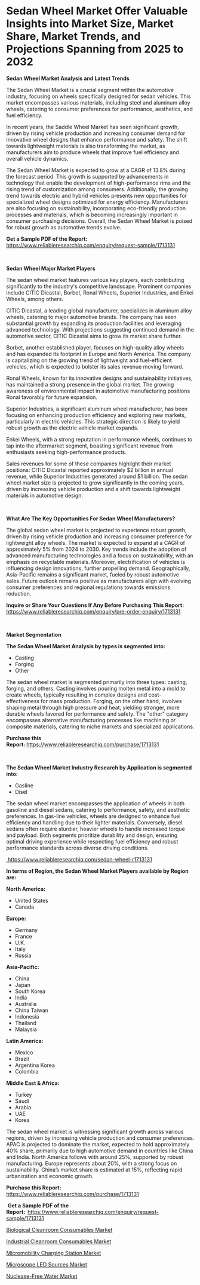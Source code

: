 <p><h1>Sedan Wheel Market Offer Valuable Insights into Market Size, Market Share, Market Trends, and Projections Spanning from 2025 to 2032</h1></p><p><strong>Sedan Wheel Market Analysis and Latest Trends</strong></p>
<p><p>The Sedan Wheel Market is a crucial segment within the automotive industry, focusing on wheels specifically designed for sedan vehicles. This market encompasses various materials, including steel and aluminum alloy wheels, catering to consumer preferences for performance, aesthetics, and fuel efficiency. </p><p>In recent years, the Saddle Wheel Market has seen significant growth, driven by rising vehicle production and increasing consumer demand for innovative wheel designs that enhance performance and safety. The shift towards lightweight materials is also transforming the market, as manufacturers aim to produce wheels that improve fuel efficiency and overall vehicle dynamics.</p><p>The Sedan Wheel Market is expected to grow at a CAGR of 13.8% during the forecast period. This growth is supported by advancements in technology that enable the development of high-performance rims and the rising trend of customization among consumers. Additionally, the growing trend towards electric and hybrid vehicles presents new opportunities for specialized wheel designs optimized for energy efficiency. Manufacturers are also focusing on sustainability, incorporating eco-friendly production processes and materials, which is becoming increasingly important in consumer purchasing decisions. Overall, the Sedan Wheel Market is poised for robust growth as automotive trends evolve.</p></p>
<p><strong>Get a Sample PDF of the Report:&nbsp;</strong> <a href="https://www.reliableresearchiq.com/enquiry/request-sample/1713131?utm_campaign=1896&utm_medium=2&utm_source=Github&utm_content=ia&utm_term=11012025&utm_id=sedan-wheel">https://www.reliableresearchiq.com/enquiry/request-sample/1713131</a></p>
<p>&nbsp;</p>
<p><strong>Sedan Wheel Major Market Players</strong></p>
<p><p>The sedan wheel market features various key players, each contributing significantly to the industry's competitive landscape. Prominent companies include CITIC Dicastal, Borbet, Ronal Wheels, Superior Industries, and Enkei Wheels, among others.</p><p>CITIC Dicastal, a leading global manufacturer, specializes in aluminum alloy wheels, catering to major automotive brands. The company has seen substantial growth by expanding its production facilities and leveraging advanced technology. With projections suggesting continued demand in the automotive sector, CITIC Dicastal aims to grow its market share further.</p><p>Borbet, another established player, focuses on high-quality alloy wheels and has expanded its footprint in Europe and North America. The company is capitalizing on the growing trend of lightweight and fuel-efficient vehicles, which is expected to bolster its sales revenue moving forward.</p><p>Ronal Wheels, known for its innovative designs and sustainability initiatives, has maintained a strong presence in the global market. The growing awareness of environmental impact in automotive manufacturing positions Ronal favorably for future expansion.</p><p>Superior Industries, a significant aluminum wheel manufacturer, has been focusing on enhancing production efficiency and exploring new markets, particularly in electric vehicles. This strategic direction is likely to yield robust growth as the electric vehicle market expands.</p><p>Enkei Wheels, with a strong reputation in performance wheels, continues to tap into the aftermarket segment, boasting significant revenue from enthusiasts seeking high-performance products.</p><p>Sales revenues for some of these companies highlight their market positions: CITIC Dicastal reported approximately $2 billion in annual revenue, while Superior Industries generated around $1 billion. The sedan wheel market size is projected to grow significantly in the coming years, driven by increasing vehicle production and a shift towards lightweight materials in automotive design.</p></p>
<p>&nbsp;</p>
<p><strong>What Are The Key Opportunities For Sedan Wheel Manufacturers?</strong></p>
<p><p>The global sedan wheel market is projected to experience robust growth, driven by rising vehicle production and increasing consumer preference for lightweight alloy wheels. The market is expected to expand at a CAGR of approximately 5% from 2024 to 2030. Key trends include the adoption of advanced manufacturing technologies and a focus on sustainability, with an emphasis on recyclable materials. Moreover, electrification of vehicles is influencing design innovations, further propelling demand. Geographically, Asia-Pacific remains a significant market, fueled by robust automotive sales. Future outlook remains positive as manufacturers align with evolving consumer preferences and regional regulations towards emissions reduction.</p></p>
<p><strong>Inquire or Share Your Questions If Any Before Purchasing This Report:</strong> <a href="https://www.reliableresearchiq.com/enquiry/pre-order-enquiry/1713131?utm_campaign=1896&utm_medium=2&utm_source=Github&utm_content=ia&utm_term=11012025&utm_id=sedan-wheel">https://www.reliableresearchiq.com/enquiry/pre-order-enquiry/1713131</a></p>
<p>&nbsp;</p>
<p><strong>Market Segmentation</strong></p>
<p><strong>The Sedan Wheel Market Analysis by types is segmented into:</strong></p>
<p><ul><li>Casting</li><li>Forging</li><li>Other</li></ul></p>
<p><p>The sedan wheel market is segmented primarily into three types: casting, forging, and others. Casting involves pouring molten metal into a mold to create wheels, typically resulting in complex designs and cost-effectiveness for mass production. Forging, on the other hand, involves shaping metal through high pressure and heat, yielding stronger, more durable wheels favored for performance and safety. The "other" category encompasses alternative manufacturing processes like machining or composite materials, catering to niche markets and specialized applications.</p></p>
<p><strong>Purchase this Report:&nbsp;</strong><a href="https://www.reliableresearchiq.com/purchase/1713131?utm_campaign=1896&utm_medium=2&utm_source=Github&utm_content=ia&utm_term=11012025&utm_id=sedan-wheel">https://www.reliableresearchiq.com/purchase/1713131</a></p>
<p>&nbsp;</p>
<p><strong>The Sedan Wheel Market Industry Research by Application is segmented into:</strong></p>
<p><ul><li>Gasline</li><li>Disel</li></ul></p>
<p><p>The sedan wheel market encompasses the application of wheels in both gasoline and diesel sedans, catering to performance, safety, and aesthetic preferences. In gas-line vehicles, wheels are designed to enhance fuel efficiency and handling due to their lighter materials. Conversely, diesel sedans often require sturdier, heavier wheels to handle increased torque and payload. Both segments prioritize durability and design, ensuring optimal driving experience while respecting fuel efficiency and robust performance standards across diverse driving conditions.</p></p>
<p><a href="https://www.reliableresearchiq.com/sedan-wheel-r1713131?utm_campaign=1896&utm_medium=2&utm_source=Github&utm_content=ia&utm_term=11012025&utm_id=sedan-wheel">&nbsp;https://www.reliableresearchiq.com/sedan-wheel-r1713131</a></p>
<p><strong>In terms of Region, the Sedan Wheel Market Players available by Region are:</strong></p>
<p>
    <p> <strong> North America: </strong>
        <ul>
            <li>United States</li>
            <li>Canada</li>
        </ul>
        </p> 
    <p> <strong> Europe: </strong>
        <ul>
            <li>Germany</li>
            <li>France</li>
            <li>U.K.</li>
            <li>Italy</li>
            <li>Russia</li>
        </ul>
        </p> 
    <p> <strong> Asia-Pacific: </strong>
        <ul>
            <li>China</li>
            <li>Japan</li>
            <li>South Korea</li>
            <li>India</li>
            <li>Australia</li>
            <li>China Taiwan</li>
            <li>Indonesia</li>
            <li>Thailand</li>
            <li>Malaysia</li>
        </ul>
        </p> 
    <p> <strong> Latin America: </strong>
        <ul>
            <li>Mexico</li>
            <li>Brazil</li>
            <li>Argentina Korea</li>
            <li>Colombia</li>
        </ul>
        </p> 
    <p> <strong> Middle East & Africa: </strong>
        <ul>
            <li>Turkey</li>
            <li>Saudi</li>
            <li>Arabia</li>
            <li>UAE</li>
            <li>Korea</li>
        </ul>
    </p>
    </p>
<p><p>The sedan wheel market is witnessing significant growth across various regions, driven by increasing vehicle production and consumer preferences. APAC is projected to dominate the market, expected to hold approximately 40% share, primarily due to high automotive demand in countries like China and India. North America follows with around 25%, supported by robust manufacturing. Europe represents about 20%, with a strong focus on sustainability. China’s market share is estimated at 15%, reflecting rapid urbanization and economic growth.</p></p>
<p><strong>Purchase this Report: </strong><a href="https://www.reliableresearchiq.com/purchase/1713131?utm_campaign=1896&utm_medium=2&utm_source=Github&utm_content=ia&utm_term=11012025&utm_id=sedan-wheel">https://www.reliableresearchiq.com/purchase/1713131</a></p>
<p>&nbsp;<strong>Get a Sample PDF of the Report:&nbsp;&nbsp;</strong><a href="https://www.reliableresearchiq.com/enquiry/request-sample/1713131?utm_campaign=1896&utm_medium=2&utm_source=Github&utm_content=ia&utm_term=11012025&utm_id=sedan-wheel">https://www.reliableresearchiq.com/enquiry/request-sample/1713131</a></p>
<p><strong></strong></p>
<p><p><a href="https://www.linkedin.com/pulse/swot-analysis-biological-cleanroom-consumables-market-business-ph5af?utm_campaign=1896&utm_medium=2&utm_source=Github&utm_content=ia&utm_term=11012025&utm_id=sedan-wheel">Biological Cleanroom Consumables Market</a></p><p><a href="https://www.linkedin.com/pulse/global-industrial-cleanroom-consumables-industry-analysis-share-z5w4f?utm_campaign=1896&utm_medium=2&utm_source=Github&utm_content=ia&utm_term=11012025&utm_id=sedan-wheel">Industrial Cleanroom Consumables Market</a></p><p><a href="https://www.linkedin.com/pulse/challenges-opportunities-micromobility-charging-station-market-dyqxf?utm_campaign=1896&utm_medium=2&utm_source=Github&utm_content=ia&utm_term=11012025&utm_id=sedan-wheel">Micromobility Charging Station Market</a></p><p><a href="https://www.linkedin.com/pulse/microscope-led-sources-market-report-industry-value-revenue-xicrf?utm_campaign=1896&utm_medium=2&utm_source=Github&utm_content=ia&utm_term=11012025&utm_id=sedan-wheel">Microscope LED Sources Market</a></p><p><a href="https://www.linkedin.com/pulse/navigating-nuclease-free-water-market-financial-insights-xxjhf?utm_campaign=1896&utm_medium=2&utm_source=Github&utm_content=ia&utm_term=11012025&utm_id=sedan-wheel">Nuclease-Free Water Market</a></p></p>